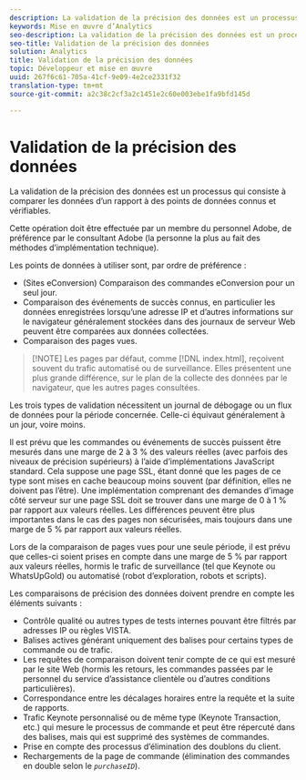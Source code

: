 ```yaml
---
description: La validation de la précision des données est un processus qui consiste à comparer les données d’un rapport à des points de données connus et vérifiables.
keywords: Mise en œuvre d’Analytics
seo-description: La validation de la précision des données est un processus qui consiste à comparer les données d’un rapport à des points de données connus et vérifiables.
seo-title: Validation de la précision des données
solution: Analytics
title: Validation de la précision des données
topic: Développeur et mise en œuvre
uuid: 267f6c61-705a-41cf-9e09-4e2ce2331f32
translation-type: tm+mt
source-git-commit: a2c38c2cf3a2c1451e2c60e003ebe1fa9bfd145d

---
```



# Validation de la précision des données

La validation de la précision des données est un processus qui consiste à comparer les données d’un rapport à des points de données connus et vérifiables.

Cette opération doit être effectuée par un membre du personnel Adobe, de préférence par le consultant Adobe (la personne la plus au fait des méthodes d’implémentation technique).

Les points de données à utiliser sont, par ordre de préférence :

* (Sites eConversion) Comparaison des commandes eConversion pour un seul jour.
* Comparaison des événements de succès connus, en particulier les données enregistrées lorsqu’une adresse IP et d’autres informations sur le navigateur généralement stockées dans des journaux de serveur Web peuvent être comparées aux données collectées.
* Comparaison des pages vues.

> [!NOTE] Les pages par défaut, comme [!DNL index.html], reçoivent souvent du trafic automatisé ou de surveillance. Elles présentent une plus grande différence, sur le plan de la collecte des données par le navigateur, que les autres pages consultées.

Les trois types de validation nécessitent un journal de débogage ou un flux de données pour la période concernée. Celle-ci équivaut généralement à un jour, voire moins.

Il est prévu que les commandes ou événements de succès puissent être mesurés dans une marge de 2 à 3 % des valeurs réelles (avec parfois des niveaux de précision supérieurs) à l’aide d’implémentations JavaScript standard. Cela suppose une page SSL, étant donné que les pages de ce type sont mises en cache beaucoup moins souvent (par définition, elles ne doivent pas l’être). Une implémentation comprenant des demandes d’image côté serveur sur une page SSL doit se trouver dans une marge de 0 à 1 % par rapport aux valeurs réelles. Les différences peuvent être plus importantes dans le cas des pages non sécurisées, mais toujours dans une marge de 5 % par rapport aux valeurs réelles.

Lors de la comparaison de pages vues pour une seule période, il est prévu que celles-ci soient prises en compte dans une marge de 5 % par rapport aux valeurs réelles, hormis le trafic de surveillance (tel que Keynote ou WhatsUpGold) ou automatisé (robot d’exploration, robots et scripts).

Les comparaisons de précision des données doivent prendre en compte les éléments suivants :

* Contrôle qualité ou autres types de tests internes pouvant être filtrés par adresses IP ou règles VISTA.
* Balises actives générant uniquement des balises pour certains types de commande ou de trafic.
* Les requêtes de comparaison doivent tenir compte de ce qui est mesuré par le site Web (hormis les retours, les commandes passées par le personnel du service d’assistance clientèle ou d’autres conditions particulières).
* Correspondance entre les décalages horaires entre la requête et la suite de rapports.
* Trafic Keynote personnalisé ou de même type (Keynote Transaction, etc.) qui mesure le processus de commande et peut être répercuté dans des balises, mais qui est supprimé des systèmes de commandes.
* Prise en compte des processus d’élimination des doublons du client.
* Rechargements de la page de commande (élimination des commandes en double selon le *`purchaseID`*).

